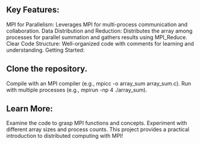 ## Key Features:

MPI for Parallelism: Leverages MPI for multi-process communication and collaboration.
Data Distribution and Reduction: Distributes the array among processes for parallel summation and gathers results using MPI_Reduce.
Clear Code Structure: Well-organized code with comments for learning and understanding.
Getting Started:

## Clone the repository.
Compile with an MPI compiler (e.g., mpicc -o array_sum array_sum.c).
Run with multiple processes (e.g., mpirun -np 4 ./array_sum).

## Learn More:

Examine the code to grasp MPI functions and concepts.
Experiment with different array sizes and process counts.
This project provides a practical introduction to distributed computing with MPI!
